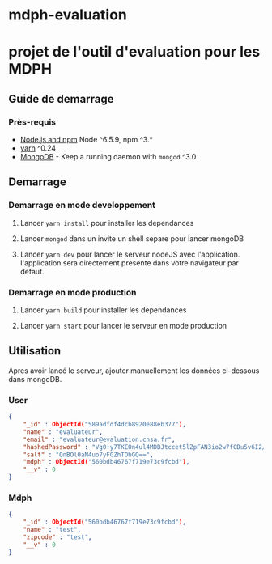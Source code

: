 # mdph-evaluation
projet de l'outil d'evaluation pour les MDPH
================================================

## Guide de demarrage

### Près-requis

- [Node.js and npm](https://nodejs.org/) Node ^6.5.9, npm ^3.*
- [yarn](https://yarnpkg.com/) ^0.24
- [MongoDB](https://www.mongodb.org/) - Keep a running daemon with `mongod` ^3.0

## Demarrage

### Demarrage en mode developpement

1. Lancer `yarn install` pour installer les dependances

2. Lancer `mongod` dans un invite un shell separe pour lancer mongoDB

3. Lancer `yarn dev` pour lancer le serveur nodeJS avec l'application. l'application sera directement presente dans votre navigateur par defaut.

### Demarrage en mode production

1. Lancer `yarn build` pour installer les dependances

2. Lancer `yarn start` pour lancer le serveur en mode production

## Utilisation

Apres avoir lancé le serveur, ajouter manuellement les données ci-dessous dans mongoDB.

### User

```json
{
    "_id" : ObjectId("589adfdf4dcb8920e88eb377"),
    "name" : "evaluateur",
    "email" : "evaluateur@evaluation.cnsa.fr",
    "hashedPassword" : "Vg0+y7TKEOn4ul4MDBJtccet5lZpFAN3io2w7fCDu5v6I2/FpJwGsrHDjYv4dmoJMOuAIgwQpmeWWMzfbsGdHA==", // mot de passe (encrypté avec SHA1)
    "salt" : "OnBOl0aN4uo7yFGZhTOhGQ==",
    "mdph" : ObjectId("560bdb46767f719e73c9fcbd"),
    "__v" : 0
}
```
### Mdph

```json
{
    "_id" : ObjectId("560bdb46767f719e73c9fcbd"),
    "name" : "test",
    "zipcode" : "test",
    "__v" : 0
}
```
